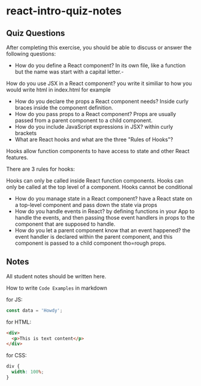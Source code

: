 # react-intro-quiz-notes

## Quiz Questions

After completing this exercise, you should be able to discuss or answer the following questions:

- How do you define a React component?
  In its own file, like a function but the name was start with a capital letter.-

How do you use JSX in a React component?
you write it similiar to how you would write html in index.html for example

- How do you declare the props a React component needs?
  Inside curly braces inside the component definition.
- How do you pass props to a React component?
  Props are usually passed from a parent component to a child component.
- How do you include JavaScript expressions in JSX?
  within curly brackets
- What are React hooks and what are the three "Rules of Hooks"?

Hooks allow function components to have access to state and other React features.

There are 3 rules for hooks:

Hooks can only be called inside React function components.
Hooks can only be called at the top level of a component.
Hooks cannot be conditional

- How do you manage state in a React component?
  have a React state on a top-level component and pass down the state via props
- How do you handle events in React?
  by defining functions in your App to handle the events, and then passing those event handlers in props to the component that are supposed to handle.
- How do you let a parent component know that an event happened?
  the event handler is declared within the parent component, and this component is passed to a child component tho=rough props.

## Notes

All student notes should be written here.

How to write `Code Examples` in markdown

for JS:

```javascript
const data = 'Howdy';
```

for HTML:

```html
<div>
  <p>This is text content</p>
</div>
```

for CSS:

```css
div {
  width: 100%;
}
```
